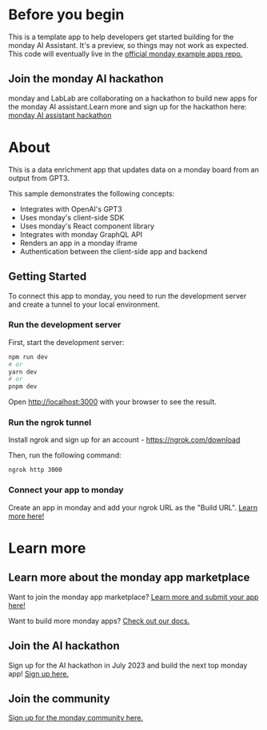 # Before you begin

This is a template app to help developers get started building for the monday AI Assistant. It's a preview, so things may not work as expected. This code will eventually live in the [official monday example apps repo.](https://github.com/mondaycom/welcome-apps/)

## Join the monday AI hackathon

monday and LabLab are collaborating on a hackathon to build new apps for the monday AI assistant.Learn more and sign up for the hackathon here: [monday AI assistant hackathon](https://lablab.ai/event/monday-ai-app-hackathon)

# About

This is a data enrichment app that updates data on a monday board from an output from GPT3. 

This sample demonstrates the following concepts: 
- Integrates with OpenAI's GPT3
- Uses monday's client-side SDK
- Uses monday's React component library
- Integrates with monday GraphQL API
- Renders an app in a monday iframe
- Authentication between the client-side app and backend

## Getting Started

To connect this app to monday, you need to run the development server and create a tunnel to your local environment.

### Run the development server

First, start the development server:

```bash
npm run dev
# or
yarn dev
# or
pnpm dev
```

Open [http://localhost:3000](http://localhost:3000) with your browser to see the result.

### Run the ngrok tunnel

Install ngrok and sign up for an account - https://ngrok.com/download

Then, run the following command: 
```
ngrok http 3000
```

### Connect your app to monday

Create an app in monday and add your ngrok URL as the "Build URL". [Learn more here!](https://developer.monday.com/apps/docs/manage)

# Learn more

## Learn more about the monday app marketplace

Want to join the monday app marketplace? [Learn more and submit your app here!](https://monday.com/appdeveloper)

Want to build more monday apps? [Check out our docs.](https://developer.monday.com/apps/docs/intro)

## Join the AI hackathon

Sign up for the AI hackathon in July 2023 and build the next top monday app! [Sign up here.](https://lablab.ai/event/monday-ai-app-hackathon)

## Join the community

[Sign up for the monday community here.](https://community.monday.com)
